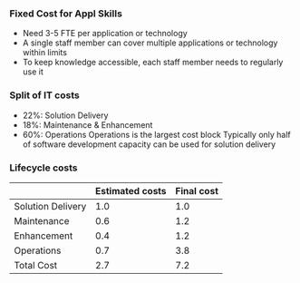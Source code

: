 ### Fixed Cost for Appl Skills
- Need 3-5 FTE per application or technology 
- A single staff member can cover multiple applications or technology within limits
- To keep knowledge accessible, each staff member needs to regularly use it
### Split of IT costs
- $22\%$: Solution Delivery
- $18\%$: Maintenance & Enhancement
- $60\%$: Operations
Operations is the largest cost block 
Typically only half of software development capacity can be used for solution delivery

### Lifecycle costs
|                   | Estimated costs | Final cost |
| ----------------- | --------------- | ---------- |
| Solution Delivery | 1.0             | 1.0        |
| Maintenance       | 0.6             | 1.2        |
| Enhancement       | 0.4             | 1.2        |
| Operations        | 0.7             | 3.8        |
| Total Cost        | 2.7             | 7.2        |